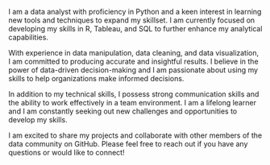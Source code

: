 I am a data analyst with proficiency in Python and a keen interest in learning new tools and techniques to expand my skillset. I am currently focused on developing my skills in R, Tableau, and SQL to further enhance my analytical capabilities.

With experience in data manipulation, data cleaning, and data visualization, I am committed to producing accurate and insightful results. I believe in the power of data-driven decision-making and I am passionate about using my skills to help organizations make informed decisions.

In addition to my technical skills, I possess strong communication skills and the ability to work effectively in a team environment. I am a lifelong learner and I am constantly seeking out new challenges and opportunities to develop my skills.

I am excited to share my projects and collaborate with other members of the data community on GitHub. Please feel free to reach out if you have any questions or would like to connect!





